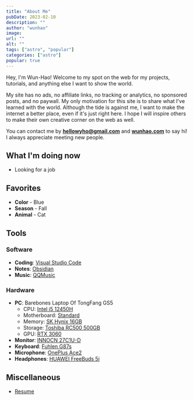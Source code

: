 ```yaml
---
title: "About Me"
pubDate: 2023-02-10
description: ""
author: "wunhao"
image:
url: ""
alt: ""
tags: ["astro", "popular"]
categories: ["astro"]
popular: true
---
```


Hey, I'm Wun-Hao! Welcome to my spot on the web for my projects, tutorials, and anything else I want to show the world.

My site has no ads, no affiliate links, no tracking or analytics, no sponsored posts, and no paywall. My only motivation for this site is to share what I've learned with the world. Although the tide is against me, I want to make the internet a better place, even if it's just right here. I hope I will inspire others to make their own creative corner on the web as well.

You can contact me by **hellowyho@gmail.com** and **[wunhao.com](http://wunhao.com)** to say hi! I always appreciate meeting new people.

## What I'm doing now

- Looking for a job

## Favorites

- **Color** - Blue
- **Season** - Fall
- **Animal** - Cat

## Tools

### Software

- **Coding**: [Visual Studio Code](https://code.visualstudio.com/)
- **Notes**: [Obsidian](https://obsidian.md/)
- **Music**: [QQMusic](https://y.qq.com/)

### Hardware

- **PC**: Barebones Laptop Of TongFang GS5
  - CPU: [Intel i5 12450H](https://ark.intel.com/content/www/cn/zh/ark/products/132222/intel-core-i512450h-processor-12m-cache-up-to-4-40-ghz.html)
  - Motherboard: [Standard]()
  - Memory: [SK Hynix 16GB]()
  - Storage: [Toshiba RC500 500GB ](https://www.guru3d.com/articles-pages/toshiba-rc500-500gb-nvme-m-2-ssd-review,1.html)
  - GPU: [RTX 3060](https://www.nvidia.com/en-us/geforce/graphics-cards/30-series/rtx-3060-3060ti/)
- **Monitor**: [INNOCN 27C1U-D](https://innocn.com/products/innocn-27-computer-monitor-4k-27c1u-d)
- **Keyboard**: [Fuhlen G87s](http://www.fuhlen.com.cn/view/keyboard1/54.html)
- **Microphone**: [OnePlus Ace2](https://www.oneplus.com/cn/ace-2)
- **Headphones**: [HUAWEI FreeBuds 5i ](https://consumer.huawei.com/en/headphones/freebuds5i/)

## Miscellaneous

- [Resume](/resume)
